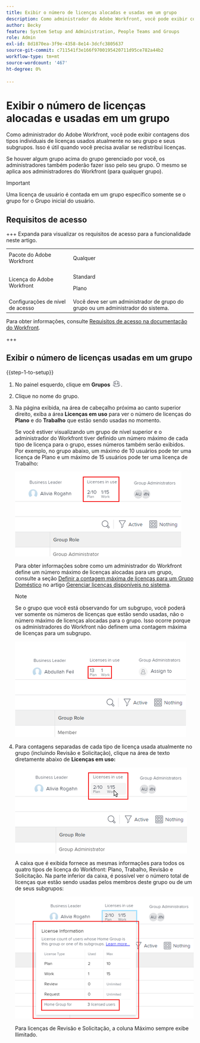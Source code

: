 ```yaml
---
title: Exibir o número de licenças alocadas e usadas em um grupo
description: Como administrador do Adobe Workfront, você pode exibir contagens dos tipos individuais de licenças usados atualmente no seu grupo e seus subgrupos. Isso é útil quando você precisa avaliar se redistribui licenças.
author: Becky
feature: System Setup and Administration, People Teams and Groups
role: Admin
exl-id: 8d1870ea-3f9e-4358-8e14-3dcfc3805637
source-git-commit: c711541f3e166f9700195420711d95ce782a44b2
workflow-type: tm+mt
source-wordcount: '467'
ht-degree: 0%

---
```


# Exibir o número de licenças alocadas e usadas em um grupo

Como administrador do Adobe Workfront, você pode exibir contagens dos tipos individuais de licenças usados atualmente no seu grupo e seus subgrupos. Isso é útil quando você precisa avaliar se redistribui licenças.

Se houver algum grupo acima do grupo gerenciado por você, os administradores também poderão fazer isso pelo seu grupo. O mesmo se aplica aos administradores do Workfront (para qualquer grupo).

>[!IMPORTANT]
>
>Uma licença de usuário é contada em um grupo específico somente se o grupo for o Grupo inicial do usuário.

## Requisitos de acesso

+++ Expanda para visualizar os requisitos de acesso para a funcionalidade neste artigo.

<table style="table-layout:auto"> 
 <col> 
 <col> 
 <tbody> 
  <tr> 
   <td>Pacote do Adobe Workfront</td> 
   <td><p>Qualquer</p></td> 
  </tr> 
  <tr> 
   <td>Licença do Adobe Workfront</td> 
   <td><p>Standard</p>
       <p>Plano</p></td>
  </tr>
  <tr> 
   <td>Configurações de nível de acesso</td> 
   <td>Você deve ser um administrador de grupo do grupo ou um administrador do sistema.</td>
  </tr>
 </tbody> 
</table>

Para obter informações, consulte [Requisitos de acesso na documentação do Workfront](/help/quicksilver/administration-and-setup/add-users/access-levels-and-object-permissions/access-level-requirements-in-documentation.md).

+++

## Exibir o número de licenças usadas em um grupo

{{step-1-to-setup}}

1. No painel esquerdo, clique em **Grupos** ![Grupos](assets/groups-icon.png).

1. Clique no nome do grupo.
1. Na página exibida, na área de cabeçalho próxima ao canto superior direito, exiba a área **Licenças em uso** para ver o número de licenças do **Plano** e do **Trabalho** que estão sendo usadas no momento.

   Se você estiver visualizando um grupo de nível superior e o administrador do Workfront tiver definido um número máximo de cada tipo de licença para o grupo, esses números também serão exibidos. Por exemplo, no grupo abaixo, um máximo de 10 usuários pode ter uma licença de Plano e um máximo de 15 usuários pode ter uma licença de Trabalho:

   ![Licenças alocadas](assets/licenses-used-allocated.png)

   Para obter informações sobre como um administrador do Workfront define um número máximo de licenças alocadas para um grupo, consulte a seção [Definir a contagem máxima de licenças para um Grupo Doméstico](../../../administration-and-setup/get-started-wf-administration/manage-available-licenses-in-your-system.md#set) no artigo [Gerenciar licenças disponíveis no sistema](../../../administration-and-setup/get-started-wf-administration/manage-available-licenses-in-your-system.md).

   >[!NOTE]
   >
   >Se o grupo que você está observando for um subgrupo, você poderá ver somente os números de licenças que estão sendo usadas, não o número máximo de licenças alocadas para o grupo. Isso ocorre porque os administradores do Workfront não definem uma contagem máxima de licenças para um subgrupo.
   >
   >![Licenças usadas no subgrupo](assets/subgroup-used-licenses-only.png)
   >

1. Para contagens separadas de cada tipo de licença usada atualmente no grupo (incluindo Revisão e Solicitação), clique na área de texto diretamente abaixo de **Licenças em uso:**

   ![Clique para ver mais](assets/click-text-to-see-more.png)

   A caixa que é exibida fornece as mesmas informações para todos os quatro tipos de licença do Workfront: Plano, Trabalho, Revisão e Solicitação. Na parte inferior da caixa, é possível ver o número total de licenças que estão sendo usadas pelos membros deste grupo ou de um de seus subgrupos:

   ![Mais informações sobre a licença](assets/more-license-info.png)

   Para licenças de Revisão e Solicitação, a coluna Máximo sempre exibe Ilimitado.
